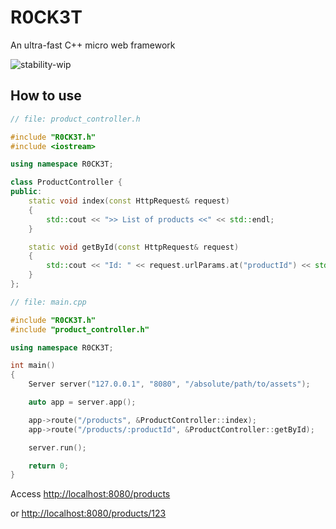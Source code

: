 # R0CK3T
An ultra-fast C++ micro web framework

![stability-wip](https://img.shields.io/badge/stability-work_in_progress-lightgrey.svg)

## How to use

```c++
// file: product_controller.h

#include "R0CK3T.h"
#include <iostream>

using namespace R0CK3T;

class ProductController {
public:
	static void index(const HttpRequest& request)
	{
		std::cout << ">> List of products <<" << std::endl;
	}

	static void getById(const HttpRequest& request)
	{
		std::cout << "Id: " << request.urlParams.at("productId") << std::endl;
	}
};
```
```c++
// file: main.cpp

#include "R0CK3T.h"
#include "product_controller.h"

using namespace R0CK3T;

int main()
{
	Server server("127.0.0.1", "8080", "/absolute/path/to/assets");

	auto app = server.app();

	app->route("/products", &ProductController::index);
	app->route("/products/:productId", &ProductController::getById);

	server.run();

	return 0;
}
```

Access [http://localhost:8080/products](http://localhost:8080/products)

or [http://localhost:8080/products/123](http://localhost:8080/products/123)
